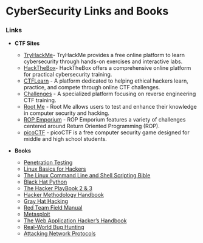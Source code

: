 # CyberSecurity Links and Books

### Links

- **CTF Sites**
  - [TryHackMe](https://tryhackme.com)- TryHackMe provides a free online platform to learn cybersecurity through hands-on exercises and interactive labs.
  - [HackTheBox](https://hackthebox.eu)- HackTheBox offers a comprehensive online platform for practical cybersecurity training.
  - [CTFLearn](https://ctflearn.com) - A platform dedicated to helping ethical hackers learn, practice, and compete through online CTF challenges.
  - [Challenges](https://crackmes.one) - A specialized platform focusing on reverse engineering CTF training.
  - [Root Me](https://www.root-me.org) - Root Me allows users to test and enhance their knowledge in computer security and hacking.
  - [ROP Emporium](https://ropemporium.com) - ROP Emporium features a variety of challenges centered around Return Oriented Programming (ROP).
  - [picoCTF](https://picoctf.com) - picoCTF is a free computer security game designed for middle and high school students.

- **Books**
  - [Penetration Testing](https://www.amazon.com/Penetration-Testing-Hands-Introduction/dp/1593275641)
  - [Linux Basics for Hackers](https://www.amazon.com/Linux-Basics-Hackers-Networking-Scripting/dp/1593278551)
  - [The Linux Command Line and Shell Scripting Bible](https://www.amazon.com/Linux-Command-Line-Shell-Scripting/dp/111898384X)
  - [Black Hat Python](https://www.amazon.com/Black-Hat-Python-2nd-Programmers/dp/1593278675)
  - [The Hacker PlayBook 2 & 3](https://www.amazon.com/Hacker-Playbook-Practical-Penetration/dp/1980901759)
  - [Hacker Methodology Handbook](https://www.amazon.com/Hacker-Methodology-Handbook/dp/1539514517)
  - [Gray Hat Hacking](https://www.amazon.com/Gray-Hat-Hacking-Advanced-Third/dp/0071742557)
  - [Red Team Field Manual](https://www.amazon.com/Red-Team-Field-Manual/dp/1494295504)
  - [Metasploit](https://www.amazon.com/Metasploit-Edition-Express-Disclosure-Vulnerability/dp/159327288X)
  - [The Web Application Hacker’s Handbook](https://www.amazon.com/Web-Application-Hackers-Handbook-Exploiting/dp/1118026470)
  - [Real-World Bug Hunting](https://www.amazon.com/Real-World-Bug-Hunting-Field-Hacking/dp/1593278675)
  - [Attacking Network Protocols](https://www.amazon.com/Attacking-Network-Protocols-Techniques-Penetration/dp/1593277504)

